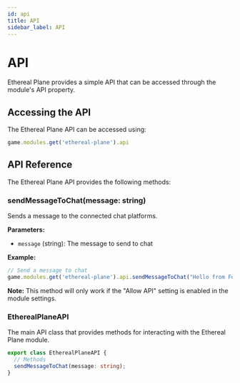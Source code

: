 ```yaml
---
id: api
title: API
sidebar_label: API
---
```


# API

Ethereal Plane provides a simple API that can be accessed through the module's API property.

## Accessing the API

The Ethereal Plane API can be accessed using:

```javascript
game.modules.get('ethereal-plane').api
```

## API Reference

The Ethereal Plane API provides the following methods:

### sendMessageToChat(message: string)

Sends a message to the connected chat platforms.

**Parameters:**
- `message` (string): The message to send to chat

**Example:**
```javascript
// Send a message to chat
game.modules.get('ethereal-plane').api.sendMessageToChat("Hello from Foundry VTT!");
```

**Note:** This method will only work if the "Allow API" setting is enabled in the module settings.

### EtherealPlaneAPI

The main API class that provides methods for interacting with the Ethereal Plane module.

```typescript
export class EtherealPlaneAPI {
  // Methods
  sendMessageToChat(message: string);
}
```
